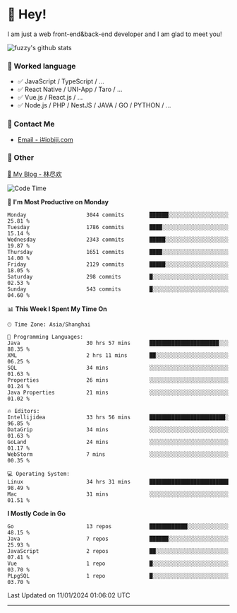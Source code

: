 # 👋 Hey!

I am just a web front-end&back-end developer and I am glad to meet you!

![fuzzy's github stats](https://github-readme-stats.vercel.app/api?username=JaydenForYou&&show_icons=true&&title_color=1abc9c&&icon_color=1abc9c)


### 📝 Worked language

- ✅ JavaScript / TypeScript / ...
- ✅ React Native / UNI-App / Taro / ...
- ✅ Vue.js / React.js / ...
- ✅ Node.js / PHP / NestJS / JAVA / GO / PYTHON / ...

### 📮 Contact Me

- [Email - i#iobiji.com](mailto:i@iobiji.com)


### 🤪 Other

[📌 My Blog - 林尽欢](https://iobiji.com)

<!--START_SECTION:waka-->
![Code Time](http://img.shields.io/badge/Code%20Time-48%20hrs%2050%20mins-blue)

📅 **I'm Most Productive on Monday** 

```text
Monday                   3044 commits        ██████░░░░░░░░░░░░░░░░░░░   25.81 % 
Tuesday                  1786 commits        ████░░░░░░░░░░░░░░░░░░░░░   15.14 % 
Wednesday                2343 commits        █████░░░░░░░░░░░░░░░░░░░░   19.87 % 
Thursday                 1651 commits        ████░░░░░░░░░░░░░░░░░░░░░   14.00 % 
Friday                   2129 commits        █████░░░░░░░░░░░░░░░░░░░░   18.05 % 
Saturday                 298 commits         █░░░░░░░░░░░░░░░░░░░░░░░░   02.53 % 
Sunday                   543 commits         █░░░░░░░░░░░░░░░░░░░░░░░░   04.60 % 
```


📊 **This Week I Spent My Time On** 

```text
🕑︎ Time Zone: Asia/Shanghai

💬 Programming Languages: 
Java                     30 hrs 57 mins      ██████████████████████░░░   88.35 % 
XML                      2 hrs 11 mins       ██░░░░░░░░░░░░░░░░░░░░░░░   06.25 % 
SQL                      34 mins             ░░░░░░░░░░░░░░░░░░░░░░░░░   01.63 % 
Properties               26 mins             ░░░░░░░░░░░░░░░░░░░░░░░░░   01.24 % 
Java Properties          21 mins             ░░░░░░░░░░░░░░░░░░░░░░░░░   01.02 % 

🔥 Editors: 
Intellijidea             33 hrs 56 mins      ████████████████████████░   96.85 % 
DataGrip                 34 mins             ░░░░░░░░░░░░░░░░░░░░░░░░░   01.63 % 
GoLand                   24 mins             ░░░░░░░░░░░░░░░░░░░░░░░░░   01.17 % 
WebStorm                 7 mins              ░░░░░░░░░░░░░░░░░░░░░░░░░   00.35 % 

💻 Operating System: 
Linux                    34 hrs 31 mins      █████████████████████████   98.49 % 
Mac                      31 mins             ░░░░░░░░░░░░░░░░░░░░░░░░░   01.51 % 
```

**I Mostly Code in Go** 

```text
Go                       13 repos            ████████████░░░░░░░░░░░░░   48.15 % 
Java                     7 repos             ██████░░░░░░░░░░░░░░░░░░░   25.93 % 
JavaScript               2 repos             ██░░░░░░░░░░░░░░░░░░░░░░░   07.41 % 
Vue                      1 repo              █░░░░░░░░░░░░░░░░░░░░░░░░   03.70 % 
PLpgSQL                  1 repo              █░░░░░░░░░░░░░░░░░░░░░░░░   03.70 % 
```




 Last Updated on 11/01/2024 01:06:02 UTC
<!--END_SECTION:waka-->
---
